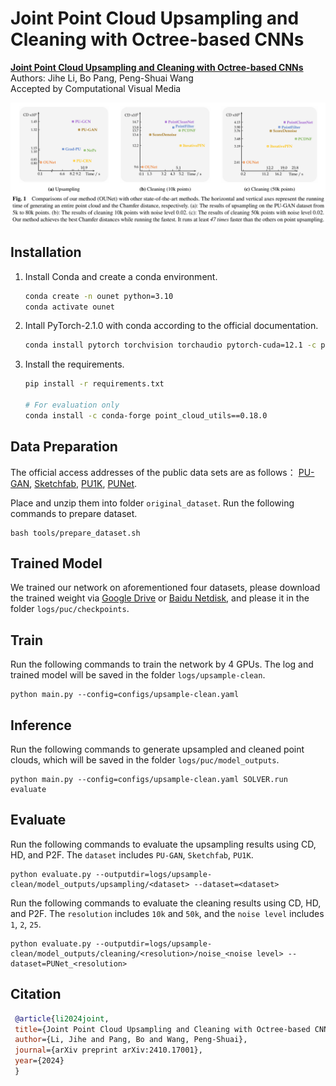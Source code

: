 # Joint Point Cloud Upsampling and Cleaning with Octree-based CNNs


**[Joint Point Cloud Upsampling and Cleaning with Octree-based CNNs](https://arxiv.org/abs/2410.17001)**  
Authors: Jihe Li, Bo Pang, Peng-Shuai Wang  
Accepted by Computational Visual Media 

![teaser](teaser.png)


## Installation
1. Install Conda and create a conda environment.

    ``` bash
    conda create -n ounet python=3.10
    conda activate ounet
    ```

2. Intall PyTorch-2.1.0 with conda according to the official documentation.

    ``` bash
    conda install pytorch torchvision torchaudio pytorch-cuda=12.1 -c pytorch -c nvidia
    ```

3. Install the requirements. 
    ``` bash
    pip install -r requirements.txt
    
    # For evaluation only
    conda install -c conda-forge point_cloud_utils==0.18.0
    ```

## Data Preparation
The official access addresses of the public data sets are as follows：
[PU-GAN](https://drive.google.com/file/d/1BNqjidBVWP0_MUdMTeGy1wZiR6fqyGmC/view),
[Sketchfab](https://drive.google.com/file/d/1VgHWsifcZ-SGQEno-NXAice4VjwDQWK4/view),
[PU1K](https://drive.google.com/file/d/1tnMjJUeh1e27mCRSNmICwGCQDl20mFae/view?usp=drive_link),
[PUNet](https://drive.google.com/file/d/1-TvHy3bvq8X1vI0ztwmmubDqhngRLQDu/view).

Place and unzip them into folder `original_dataset`. Run the following commands to prepare dataset.
    
    bash tools/prepare_dataset.sh

## Trained Model

We trained our network on aforementioned four datasets, please download the trained weight via [Google Drive](https://drive.google.com/file/d/1xTd5HvDUQ5MVsG9db8K_f6bD8C5dkH-Y/view?usp=sharing) or [Baidu Netdisk](https://pan.baidu.com/s/1Kx4LVbB3mk01S3Qe4QRzNg?pwd=9ifh), and please it in the folder `logs/puc/checkpoints`.

## Train
Run the following commands to train the network by 4 GPUs. The log and trained model will be saved in the folder `logs/upsample-clean`.

    python main.py --config=configs/upsample-clean.yaml

## Inference
Run the following commands to generate upsampled and cleaned point clouds, which will be saved in the folder `logs/puc/model_outputs`.

    python main.py --config=configs/upsample-clean.yaml SOLVER.run evaluate

## Evaluate

Run the following commands to evaluate the upsampling results using CD, HD, and P2F. The `dataset` includes `PU-GAN`, `Sketchfab`, `PU1K`.

    python evaluate.py --outputdir=logs/upsample-clean/model_outputs/upsampling/<dataset> --dataset=<dataset>

Run the following commands to evaluate the cleaning results using CD, HD, and P2F. The `resolution` includes `10k` and `50k`, and the `noise level` includes `1`, `2`, `25`.

    python evaluate.py --outputdir=logs/upsample-clean/model_outputs/cleaning/<resolution>/noise_<noise level> --dataset=PUNet_<resolution>

## Citation
   ```bibtex
    @article{li2024joint,
    title={Joint Point Cloud Upsampling and Cleaning with Octree-based CNNs},
    author={Li, Jihe and Pang, Bo and Wang, Peng-Shuai},
    journal={arXiv preprint arXiv:2410.17001},
    year={2024}
    }
   ```